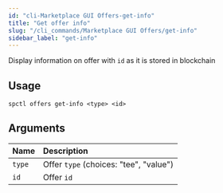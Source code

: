 ```yaml
---
id: "cli-Marketplace GUI Offers-get-info"
title: "Get offer info"
slug: "/cli_commands/Marketplace GUI Offers/get-info"
sidebar_label: "get-info"
---
```


Display information on offer with `id` as it is stored in blockchain

## Usage

```
spctl offers get-info <type> <id>
```

## Arguments

|**Name**|**Description**|
| :- | :- |
|`type`|Offer `type` (choices: "tee", "value")|
|`id`|Offer `id`|
